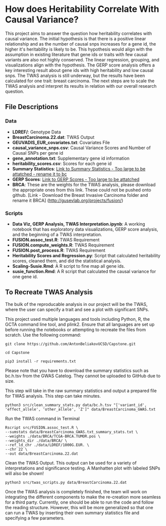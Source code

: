 # How does Heritability Correlate With Causal Variance?

This project aims to answer the question how heritability correlates with causal variance. The initial hypothesis is that there is a positive linear relationship and as the number of causal snps increases for a gene id, the higher it's heritability is likely to be. This hypothesis would align with the assumption in existing literature that gene ids or traits with few causal variants are also not highly conserved. The linear regression, grouping, and visualizations align with the hypothesis. The GERP score analysis offers a key interesting result about gene ids with high heritability and low causal snps. The TWAS analysis is still underway, but the results have been calculated for one trait: breast carcinoma. The next steps are to scale the TWAS analysis and interpret its results in relation with our overall research question. 

## File Descriptions

### Data 
- **LDREF/**: Genotype Data
- **BreastCarcinoma.22.dat**: TWAS Output
- **GEUVADIS_EUR_covariates.txt**: Covariates File
- **causal_variance_snps.csv**: Causal Variance Scores and Number of Causal SNPs per gene id
- **gene_annotation.txt**: Supplementary gene id information
- **heritability_scores.csv**: Scores for each gene id
- **Summary Statistics**: [Link to Summary Statistics - Too large to be attatched - rename it to bc](http://ftp.ebi.ac.uk/pub/databases/gwas/summary_statistics/GCST007001-GCST008000/GCST007236/harmonised/)
- **GERP Scores**: [Link to GERP Scores - Too large to be attatched](https://genome.ucsc.edu/cgi-bin/hgTables?db=hg19&hgta_group=compGeno&hgta_track=allHg19RS_BW&hgta_table=allHg19RS_BW&hgta_doSchema=describe+table+schema)
- **BRCA**: These are the weights for the TWAS analysis, please download the appropriate ones from this link. These could not be pushed onto github. [Link - Download the Breast Invasive Carcinoma folder and rename it BRCA] (http://gusevlab.org/projects/fusion/) 

### Scripts 
- **Data Viz, GERP Analysis, TWAS Interpretation.ipynb**: A working notebook that has exploratory data visualizations, GERP score analysis, and the beginning of a TWAS interpretation. 
- **FUSION.assoc_test.R**: TWAS Requirement
- **FUSION.compute_weights.R**: TWAS Requirement
- **FUSION.post_process.R**: TWAS Requirement
- **Heritability Scores and Regression.py**: Script that calculated heritability scores, cleaned them, and did the statistical analysis. 
- **Scaling-Susie.Rmd**: A R script to fine map all gene ids. 
- **susie_function.Rmd**: A R script that calculated the causal variance for one gene id. 

## To Recreate TWAS Analysis

The bulk of the reproducable analysis in our project will be the TWAS, where the user can specify a trait and see a plot with significant SNPs. 

This project used multiple languages and tools including Python, R, the GCTA command line tool, and plink2. Ensure that all languages are set up before running the notebooks or attempting to recreate the files from scratch. Use the following command: 
```
git clone https://github.com/AntonBeliakovUCSD/Capstone.git

cd Capstone 

pip3 install -r requirements.txt
```

Please note that you have to download the summary statistics such as bc.h.tsv from the GWAS Catelog. They cannot be uploaded to GitHub due to size. 

This step will take in the raw summary statistics and output a prepared file for TWAS analysis. This step can take minutes. 
```
python3 src/clean_summary_stats.py data/bc.h.tsv "['variant_id', 'effect_allele', 'other_allele', 'Z']" data/BreastCarcinoma_GWAS.txt
```

Run the TWAS command in Terminal
```
Rscript src/FUSION.assoc_test.R \
--sumstats data/BreastCarcinoma_GWAS.txt_summary_stats.txt \
--weights ./data/BRCA/TCGA-BRCA.TUMOR.pos \
--weights_dir ./data/BRCA/ \
--ref_ld_chr ./data/LDREF/1000G.EUR. \
--chr 22 \
--out data/BreastCarcinoma.22.dat
```

Clean the TWAS Output. This output can be used for a variety of interpretations and significance testing. A Manhatten plot with labeled SNPs will also be shown! 

```
python3 src/twas_scripts.py data/BreastCarcinoma.22.dat
```

Once the TWAS analysis is completely finished, the team will work on integrating the different components to make the re-creation more seamless for a third party. Currently, one should be able to run the code and follow the reading structure. However, this will be more generalized so that one can run a TWAS by inserting their own summary statistics file and specifying a few parameters. 
